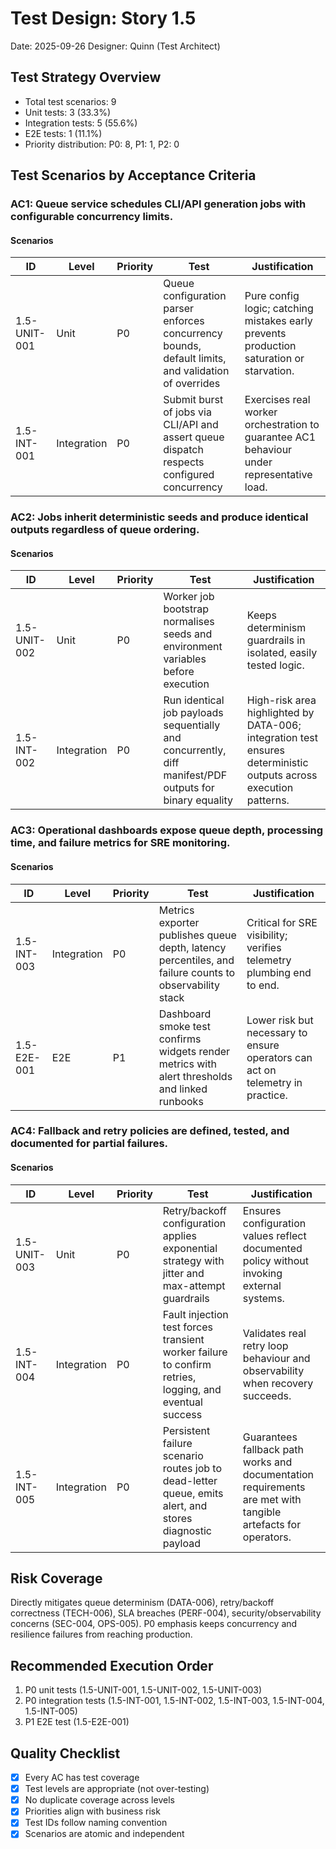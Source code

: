 # Test Design: Story 1.5

Date: 2025-09-26
Designer: Quinn (Test Architect)

## Test Strategy Overview

- Total test scenarios: 9
- Unit tests: 3 (33.3%)
- Integration tests: 5 (55.6%)
- E2E tests: 1 (11.1%)
- Priority distribution: P0: 8, P1: 1, P2: 0

## Test Scenarios by Acceptance Criteria

### AC1: Queue service schedules CLI/API generation jobs with configurable concurrency limits.

#### Scenarios

| ID           | Level       | Priority | Test                                                                                             | Justification                                                                                                         |
| ------------ | ----------- | -------- | ------------------------------------------------------------------------------------------------ | --------------------------------------------------------------------------------------------------------------------- |
| 1.5-UNIT-001 | Unit        | P0       | Queue configuration parser enforces concurrency bounds, default limits, and validation of overrides | Pure config logic; catching mistakes early prevents production saturation or starvation.                               |
| 1.5-INT-001  | Integration | P0       | Submit burst of jobs via CLI/API and assert queue dispatch respects configured concurrency         | Exercises real worker orchestration to guarantee AC1 behaviour under representative load.                              |

### AC2: Jobs inherit deterministic seeds and produce identical outputs regardless of queue ordering.

#### Scenarios

| ID           | Level       | Priority | Test                                                                                                    | Justification                                                                                                     |
| ------------ | ----------- | -------- | ------------------------------------------------------------------------------------------------------- | ----------------------------------------------------------------------------------------------------------------- |
| 1.5-UNIT-002 | Unit        | P0       | Worker job bootstrap normalises seeds and environment variables before execution                        | Keeps determinism guardrails in isolated, easily tested logic.                                                    |
| 1.5-INT-002  | Integration | P0       | Run identical job payloads sequentially and concurrently, diff manifest/PDF outputs for binary equality | High-risk area highlighted by DATA-006; integration test ensures deterministic outputs across execution patterns. |

### AC3: Operational dashboards expose queue depth, processing time, and failure metrics for SRE monitoring.

#### Scenarios

| ID           | Level       | Priority | Test                                                                                             | Justification                                                                                              |
| ------------ | ----------- | -------- | ------------------------------------------------------------------------------------------------ | ---------------------------------------------------------------------------------------------------------- |
| 1.5-INT-003  | Integration | P0       | Metrics exporter publishes queue depth, latency percentiles, and failure counts to observability stack | Critical for SRE visibility; verifies telemetry plumbing end to end.                                      |
| 1.5-E2E-001  | E2E         | P1       | Dashboard smoke test confirms widgets render metrics with alert thresholds and linked runbooks        | Lower risk but necessary to ensure operators can act on telemetry in practice.                             |

### AC4: Fallback and retry policies are defined, tested, and documented for partial failures.

#### Scenarios

| ID           | Level       | Priority | Test                                                                                              | Justification                                                                                                   |
| ------------ | ----------- | -------- | ------------------------------------------------------------------------------------------------- | ----------------------------------------------------------------------------------------------------------------- |
| 1.5-UNIT-003 | Unit        | P0       | Retry/backoff configuration applies exponential strategy with jitter and max-attempt guardrails   | Ensures configuration values reflect documented policy without invoking external systems.                         |
| 1.5-INT-004  | Integration | P0       | Fault injection test forces transient worker failure to confirm retries, logging, and eventual success | Validates real retry loop behaviour and observability when recovery succeeds.                                     |
| 1.5-INT-005  | Integration | P0       | Persistent failure scenario routes job to dead-letter queue, emits alert, and stores diagnostic payload | Guarantees fallback path works and documentation requirements are met with tangible artefacts for operators.       |

## Risk Coverage

Directly mitigates queue determinism (DATA-006), retry/backoff correctness (TECH-006), SLA breaches (PERF-004), security/observability concerns (SEC-004, OPS-005). P0 emphasis keeps concurrency and resilience failures from reaching production.

## Recommended Execution Order

1. P0 unit tests (1.5-UNIT-001, 1.5-UNIT-002, 1.5-UNIT-003)
2. P0 integration tests (1.5-INT-001, 1.5-INT-002, 1.5-INT-003, 1.5-INT-004, 1.5-INT-005)
3. P1 E2E test (1.5-E2E-001)

## Quality Checklist

- [x] Every AC has test coverage
- [x] Test levels are appropriate (not over-testing)
- [x] No duplicate coverage across levels
- [x] Priorities align with business risk
- [x] Test IDs follow naming convention
- [x] Scenarios are atomic and independent
